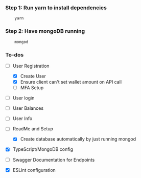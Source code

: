 ### Step 1: Run yarn to install dependencies
        yarn

### Step 2: Have mongoDB running
        mongod



### To-dos

- [ ] User Registration
  - [x] Create User
  - [x] Ensure client can't set wallet amount on API call
  - [ ] MFA Setup
- [ ] User login
- [ ] User Balances
- [ ] User Info

- [ ] ReadMe and Setup
  - [x] Create database automatically by just running mongod
- [x] TypeScript/MongoDB config
- [ ] Swagger Documentation for Endpoints
- [x] ESLint configuration
